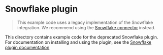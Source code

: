 # Snowflake plugin


> This example code uses a legacy implementation of the Snowflake integration.
> We recommend using the [Snowflake connector](https://docs.flyte.org/en/latest/flytesnacks/examples/databricks_agent/index.html) instead.


This directory contains example code for the deprecated Snowflake plugin. For documentation on installing and using the plugin, see the [Snowflake plugin documentation](https://docs.flyte.org/en/latest/deprecated_integrations/snowflake_plugin/index.html)
